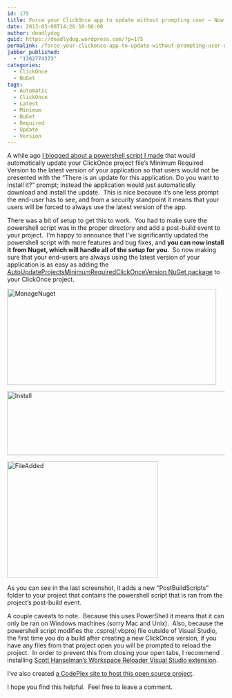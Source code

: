 ```yaml
---
id: 175
title: Force your ClickOnce app to update without prompting user – Now on NuGet!
date: 2013-03-08T14:26:10-06:00
author: deadlydog
guid: https://deadlydog.wordpress.com/?p=175
permalink: /force-your-clickonce-app-to-update-without-prompting-user-now-on-nuget/
jabber_published:
  - "1362774373"
categories:
  - ClickOnce
  - NuGet
tags:
  - Automatic
  - ClickOnce
  - Latest
  - Minimum
  - NuGet
  - Required
  - Update
  - Version
---
```

A while ago [I blogged about a powershell script I made](http://dans-blog.azurewebsites.net/?p=82) that would automatically update your ClickOnce project file’s Minimum Required Version to the latest version of your application so that users would not be presented with the “There is an update for this application. Do you want to install it?” prompt; instead the application would just automatically download and install the update.  This is nice because it’s one less prompt the end-user has to see, and from a security standpoint it means that your users will be forced to always use the latest version of the app.

There was a bit of setup to get this to work.  You had to make sure the powershell script was in the proper directory and add a post-build event to your project.  I’m happy to announce that I’ve significantly updated the powershell script with more features and bug fixes, and **you can now install it from Nuget, which will handle all of the setup for you**.  So now making sure that your end-users are always using the latest version of your application is as easy as adding the [AutoUpdateProjectsMinimumRequiredClickOnceVersion NuGet package](https://nuget.org/packages/AutoUpdateProjectsMinimumRequiredClickOnceVersion) to your ClickOnce project.

[<img style="background-image: none; padding-top: 0; padding-left: 0; display: inline; padding-right: 0; border-width: 0;" title="ManageNuget" alt="ManageNuget" src="http://dans-blog.azurewebsites.net/wp-content/uploads/2013/03/managenuget_thumb.png" width="484" height="222" border="0" />](http://dans-blog.azurewebsites.net/wp-content/uploads/2013/03/managenuget.png)

[<img style="background-image: none; padding-top: 0; padding-left: 0; display: inline; padding-right: 0; border-width: 0;" title="Install" alt="Install" src="http://dans-blog.azurewebsites.net/wp-content/uploads/2013/03/install_thumb.png" width="600" height="148" border="0" />](http://dans-blog.azurewebsites.net/wp-content/uploads/2013/03/install.png)

[<img style="background-image: none; padding-top: 0; padding-left: 0; display: inline; padding-right: 0; border-width: 0;" title="FileAdded" alt="FileAdded" src="http://dans-blog.azurewebsites.net/wp-content/uploads/2013/03/fileadded_thumb.png" width="349" height="270" border="0" />](http://dans-blog.azurewebsites.net/wp-content/uploads/2013/03/fileadded.png)

As you can see in the last screenshot, it adds a new “PostBuildScripts” folder to your project that contains the powershell script that is ran from the project’s post-build event.

A couple caveats to note.  Because this uses PowerShell it means that it can only be ran on Windows machines (sorry Mac and Unix).  Also, because the powershell script modifies the .csproj/.vbproj file outside of Visual Studio, the first time you do a build after creating a new ClickOnce version, if you have any files from that project open you will be prompted to reload the project.  In order to prevent this from closing your open tabs, I recommend installing [Scott Hanselman’s Workspace Reloader Visual Studio extension](http://visualstudiogallery.msdn.microsoft.com/6705affd-ca37-4445-9693-f3d680c92f38).

I’ve also created [a CodePlex site to host this open source project](http://aupmrcov.codeplex.com/).

I hope you find this helpful.  Feel free to leave a comment.
